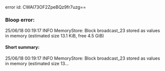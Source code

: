 error id: CWAI73OF2ZpeBQz9fr7uzg==
### Bloop error:

25/06/18 00:19:17 INFO MemoryStore: Block broadcast_23 stored as values in memory (estimated size 13.1 KiB, free 4.5 GiB)
#### Short summary: 

25/06/18 00:19:17 INFO MemoryStore: Block broadcast_23 stored as values in memory (estimated size 13...